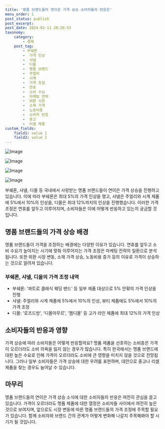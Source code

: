 ```yaml
---
title: '명품 브랜드들의 연이은 가격 상승 소비자들의 반응은'
menu_order: 1
post_status: publish
post_excerpt: 
post_date: 2024-02-11 20:20:53
taxonomy:
    category:
        - 경제
    post_tag:
        - 부쉐론
        -  가격 인상
        -  샤넬
        -  디올
        -  명품 브랜드
        -  주얼리
        -  시계
        -  가격 조정
        -  연휴
        -  소비 수요
        -  마케팅 전략
        -  외환 시장
        -  소재 가격
        -  노동비용
        -  소비자 반응
        -  중고
        -  리셀 제품
custom_fields:
    field1: value 1
    field2: value 2
---
```


![Image](https://imgnews.pstatic.net/image/003/2024/02/11/NISI20240207_0001476204_web_20240207093455_20240211123204949.jpg?type=w647)

![Image](https://imgnews.pstatic.net/image/003/2024/02/11/NISI20220415_0018703439_web_20220415142311_20240211123204952.jpg?type=w647)

![Image](https://imgnews.pstatic.net/image/003/2024/02/11/NISI20240116_0020195788_web_20240116111333_20240211123204961.jpg?type=w647)

![Image](https://imgnews.pstatic.net/image/003/2024/02/11/NISI20240111_0001456893_web_20240111084552_20240211123204964.jpg?type=w647)

부쉐론, 샤넬, 디올 등 국내에서 사랑받는 명품 브랜드들이 연이은 가격 상승을 진행하고 있습니다. 이에 따라 부쉐론은 최대 5%의 가격 인상을 했고, 샤넬은 주얼리와 시계 제품에 5%에서 10%의 인상을, 디올은 최대 12%까지의 인상을 진행했습니다. 이러한 가격 조정은 연휴를 앞두고 이루어지며, 소비자들은 이에 어떻게 반응하고 있는지 궁금할 것입니다.
## 명품 브랜드들의 가격 상승 배경
명품 브랜드들이 가격을 조정하는 배경에는 다양한 이유가 있습니다. 연휴를 앞두고 소비 수요가 높아지는 시기에 맞춰 이루어지는 가격 조정은 마케팅 전략의 일환으로 분석됩니다. 또한 외환 시장 변동, 소재 가격 상승, 노동비용 증가 등의 이유로 가격이 상승하는 것으로 알려져 있습니다.
### 부쉐론, 샤넬, 디올의 가격 조정 내역
- 부쉐론: '콰트로 클래식 웨딩 밴드' 등 일부 제품 대상으로 5% 안팎의 가격 인상을 진행
- 샤넬: 주얼리와 시계 제품에 5%에서 10%의 인상, 뷰티 제품에도 5%에서 10%의 가격 조정
- 디올: '로즈드방', '디올아무르', '젬디올' 등 고가 라인 제품에 최대 12%의 가격 인상
## 소비자들의 반응과 영향
가격 상승에 따라 소비자들은 어떻게 반응할까요? 명품 제품을 선호하는 소비층은 가격이 오르더라도 소비 의욕을 잃지 않는 경우가 많습니다. 특히 한국에서는 명품 브랜드에 대한 높은 수요로 인해 가격이 오르더라도 소비에 큰 영향을 미치지 않을 것으로 전망됩니다. 그러나 일부 소비자들은 가격 상승에 대한 우려를 표현하며, 대안으로 중고나 리셀 제품을 찾는 경우도 늘어날 수 있습니다.
## 마무리
명품 브랜드들의 연이은 가격 상승 소식에 대한 소비자들의 반응은 여전히 관심을 끌고 있습니다. 가격이 오르더라도 명품 제품에 대한 열정은 소비자들 사이에서 여전히 높은 것으로 보여지며, 앞으로도 시장 변동에 따른 명품 브랜드들의 가격 조정에 주목할 필요가 있습니다. 함께 소비자와 브랜드 간의 관계가 어떻게 변화해 나갈지 주목해봐야 할 시기가 될 것입니다.
